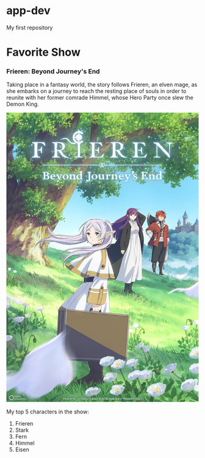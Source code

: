 # app-dev
My first repository
# Favorite Show
### Frieren: Beyond Journey's End
Taking place in a fantasy world, the story follows Frieren, an elven mage, as she embarks on a journey to reach the resting place of souls in order to reunite with her former comrade Himmel, whose Hero Party once slew the Demon King.

![frierenposter](frieren.jpg)

My top 5 characters in the show:

1. Frieren
2. Stark
3. Fern
4. Himmel
5. Eisen
